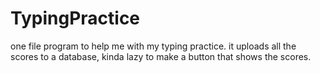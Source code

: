 # TypingPractice
one file program to help me with my typing practice. it uploads all the scores to a database, kinda lazy to make a button that shows the scores.
